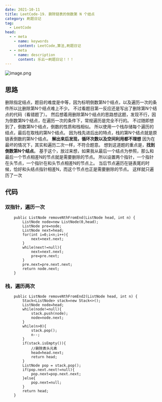 ```yaml
---
date: 2021-10-11
title: LeetCode-19. 删除链表的倒数第 N 个结点
category: 刷题日记
tag:
  - LeetCode
head:
  - - meta
    - name: keywords
      content: LeetCode,算法,刷题日记
  - - meta
    - name: description
      content: 乐云一刷题日记！！！
---
```

![image.png](https://leyuna-blog-img.oss-cn-hangzhou.aliyuncs.com/image/2021-10-11/image.png)
## 思路
删除指定结点，题目的难度是中等，因为标明倒数第N个结点，以及遍历一次的条件所以比删除第N个结点难上不少。
不过看题目第一反应还是写出了删除第N个结点的代码（看错题了）。
然后想着用删除第N个结点的思路想这题，发现不行，因为倒数第N个结点，在遍历一次的条件下，常规遍历是完全不行的。
不过随即想到了，倒数第N个结点，倒数的性质和栈相似。
所以使用一个栈存储每个遍历的结点，最后在取栈的第N个结点。
因为栈先进后出的特点，栈的第N个结点就是原链表倒数的第N个结点。
**解出来后发现，循环次数以及空间利用都不理想**
因为在最坏的情况下，其实和遍历二次一样，不符合题意。
想到这道题的重点是，**找到倒数第N个结点**。
基于这个，放过来想，如果我从最后一个结点为参照，那么和最后一个节点相差N的节点就是需要删除的节点。
所以设置两个指针，一个指针在头节点，一个指针在和头节点相差N的节点上。
当后节点遍历在链表尾的时候，恰好和头结点指针相差N，而这个节点也正是需要删除的节点。
这样就只遍历了一次
## 代码
### 双指针，遍历一次
```
    public ListNode removeNthFromEnd(ListNode head, int n) {
        ListNode node=new ListNode(0,head);
        ListNode pre=node;
        ListNode next=head;
        for(int i=0;i<n;i++){
            next=next.next;
        }
        while(next!=null){
            next=next.next;
            pre=pre.next;
        }
        pre.next=pre.next.next;
        return node.next;
    }
```
### 栈，遍历两次
```
    public ListNode removeNthFromEnd2(ListNode head, int n) {
        Stack<ListNode> stack=new Stack<>();
        ListNode node=head;
        while(node!=null){
            stack.push(node);
            node=node.next;
        }
        while(n>0){
            stack.pop();
            n--;
        }
        if(stack.isEmpty()){
            //删除表头元素
            head=head.next;
            return head;
        }
        ListNode pop = stack.pop();
        if(pop.next.next!=null){
            pop.next=pop.next.next;
        }else{
            pop.next=null;
        }
        return head;
    }
```
